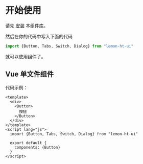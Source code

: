 # 开始使用

请先 [安装](#/doc/install) 本组件库。

然后在你的代码中写入下面的代码

```javascript
import {Button, Tabs, Switch, Dialog} from "lemon-ht-ui"
```

就可以使用组件了。

## Vue 单文件组件

代码示例：

```vue
<template>
  <div>
    <Button>
      按钮
    </Button>
  </div>
</template>
<script lang="js">
  import {Button, Tabs, Switch, Dialog} from "lemon-ht-ui"

  export default {
    components: {Button}
  }
</script>
```
